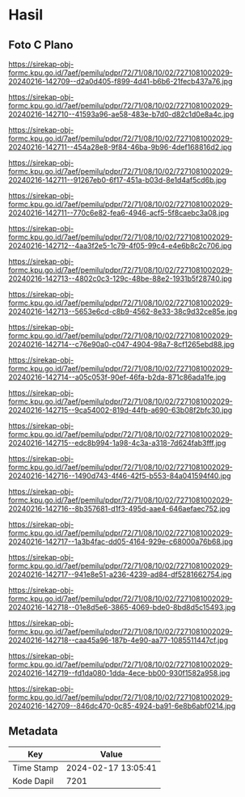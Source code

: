 # Hasil

## Foto C Plano

https://sirekap-obj-formc.kpu.go.id/7aef/pemilu/pdpr/72/71/08/10/02/7271081002029-20240216-142709--d2a0d405-f899-4d41-b6b6-21fecb437a76.jpg

https://sirekap-obj-formc.kpu.go.id/7aef/pemilu/pdpr/72/71/08/10/02/7271081002029-20240216-142710--41593a96-ae58-483e-b7d0-d82c1d0e8a4c.jpg

https://sirekap-obj-formc.kpu.go.id/7aef/pemilu/pdpr/72/71/08/10/02/7271081002029-20240216-142711--454a28e8-9f84-46ba-9b96-4def168816d2.jpg

https://sirekap-obj-formc.kpu.go.id/7aef/pemilu/pdpr/72/71/08/10/02/7271081002029-20240216-142711--91267eb0-6f17-451a-b03d-8e1d4af5cd6b.jpg

https://sirekap-obj-formc.kpu.go.id/7aef/pemilu/pdpr/72/71/08/10/02/7271081002029-20240216-142711--770c6e82-fea6-4946-acf5-5f8caebc3a08.jpg

https://sirekap-obj-formc.kpu.go.id/7aef/pemilu/pdpr/72/71/08/10/02/7271081002029-20240216-142712--4aa3f2e5-1c79-4f05-99c4-e4e6b8c2c706.jpg

https://sirekap-obj-formc.kpu.go.id/7aef/pemilu/pdpr/72/71/08/10/02/7271081002029-20240216-142713--4802c0c3-129c-48be-88e2-1931b5f28740.jpg

https://sirekap-obj-formc.kpu.go.id/7aef/pemilu/pdpr/72/71/08/10/02/7271081002029-20240216-142713--5653e6cd-c8b9-4562-8e33-38c9d32ce85e.jpg

https://sirekap-obj-formc.kpu.go.id/7aef/pemilu/pdpr/72/71/08/10/02/7271081002029-20240216-142714--c76e90a0-c047-4904-98a7-8cf1265ebd88.jpg

https://sirekap-obj-formc.kpu.go.id/7aef/pemilu/pdpr/72/71/08/10/02/7271081002029-20240216-142714--a05c053f-90ef-46fa-b2da-871c86ada1fe.jpg

https://sirekap-obj-formc.kpu.go.id/7aef/pemilu/pdpr/72/71/08/10/02/7271081002029-20240216-142715--9ca54002-819d-44fb-a690-63b08f2bfc30.jpg

https://sirekap-obj-formc.kpu.go.id/7aef/pemilu/pdpr/72/71/08/10/02/7271081002029-20240216-142715--edc8b994-1a98-4c3a-a318-7d624fab3fff.jpg

https://sirekap-obj-formc.kpu.go.id/7aef/pemilu/pdpr/72/71/08/10/02/7271081002029-20240216-142716--1490d743-4f46-42f5-b553-84a041594f40.jpg

https://sirekap-obj-formc.kpu.go.id/7aef/pemilu/pdpr/72/71/08/10/02/7271081002029-20240216-142716--8b357681-d1f3-495d-aae4-646aefaec752.jpg

https://sirekap-obj-formc.kpu.go.id/7aef/pemilu/pdpr/72/71/08/10/02/7271081002029-20240216-142717--1a3b4fac-dd05-4164-929e-c68000a76b68.jpg

https://sirekap-obj-formc.kpu.go.id/7aef/pemilu/pdpr/72/71/08/10/02/7271081002029-20240216-142717--941e8e51-a236-4239-ad84-df5281662754.jpg

https://sirekap-obj-formc.kpu.go.id/7aef/pemilu/pdpr/72/71/08/10/02/7271081002029-20240216-142718--01e8d5e6-3865-4069-bde0-8bd8d5c15493.jpg

https://sirekap-obj-formc.kpu.go.id/7aef/pemilu/pdpr/72/71/08/10/02/7271081002029-20240216-142718--caa45a96-187b-4e90-aa77-1085511447cf.jpg

https://sirekap-obj-formc.kpu.go.id/7aef/pemilu/pdpr/72/71/08/10/02/7271081002029-20240216-142719--fd1da080-1dda-4ece-bb00-930f1582a958.jpg

https://sirekap-obj-formc.kpu.go.id/7aef/pemilu/pdpr/72/71/08/10/02/7271081002029-20240216-142709--846dc470-0c85-4924-ba91-6e8b6abf0214.jpg


## Metadata

| Key        | Value               |
| ---------- | ------------------- |
| Time Stamp | 2024-02-17 13:05:41 |
| Kode Dapil | 7201                |



